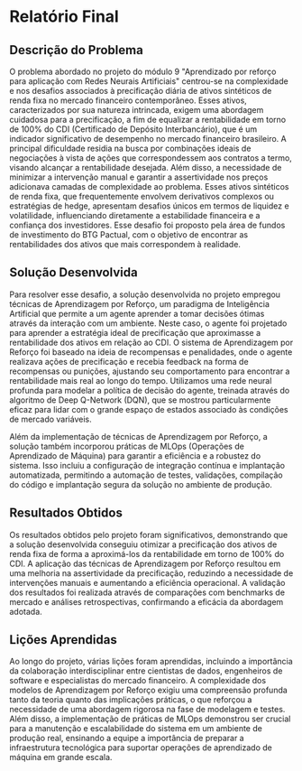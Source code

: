 # Relatório Final

## Descrição do Problema

O problema abordado no projeto do módulo 9 "Aprendizado por reforço para aplicação com Redes Neurais Artificiais" centrou-se na complexidade e nos desafios associados à precificação diária de ativos sintéticos de renda fixa no mercado financeiro contemporâneo. Esses ativos, caracterizados por sua natureza intrincada, exigem uma abordagem cuidadosa para a precificação, a fim de equalizar a rentabilidade em torno de 100% do CDI (Certificado de Depósito Interbancário), que é um indicador significativo de desempenho no mercado financeiro brasileiro. A principal dificuldade residia na busca por combinações ideais de negociações à vista de ações que correspondessem aos contratos a termo, visando alcançar a rentabilidade desejada. Além disso, a necessidade de minimizar a intervenção manual e garantir a assertividade nos preços adicionava camadas de complexidade ao problema. Esses ativos sintéticos de renda fixa, que frequentemente envolvem derivativos complexos ou estratégias de hedge, apresentam desafios únicos em termos de liquidez e volatilidade, influenciando diretamente a estabilidade financeira e a confiança dos investidores. Esse desafio foi proposto pela área de fundos de investimento do BTG Pactual, com o objetivo de encontrar as rentabilidades dos ativos que mais correspondem à realidade.

## Solução Desenvolvida

Para resolver esse desafio, a solução desenvolvida no projeto empregou técnicas de Aprendizagem por Reforço, um paradigma de Inteligência Artificial que permite a um agente aprender a tomar decisões ótimas através da interação com um ambiente. Neste caso, o agente foi projetado para aprender a estratégia ideal de precificação que aproximasse a rentabilidade dos ativos em relação ao CDI. O sistema de Aprendizagem por Reforço foi baseado na ideia de recompensas e penalidades, onde o agente realizava ações de precificação e recebia feedback na forma de recompensas ou punições, ajustando seu comportamento para encontrar a rentabilidade mais real ao longo do tempo. Utilizamos uma rede neural profunda para modelar a política de decisão do agente, treinada através do algoritmo de Deep Q-Network (DQN), que se mostrou particularmente eficaz para lidar com o grande espaço de estados associado às condições de mercado variáveis.

Além da implementação de técnicas de Aprendizagem por Reforço, a solução também incorporou práticas de MLOps (Operações de Aprendizado de Máquina) para garantir a eficiência e a robustez do sistema. Isso incluiu a configuração de integração contínua e implantação automatizada, permitindo a automação de testes, validações, compilação do código e implantação segura da solução no ambiente de produção.

## Resultados Obtidos

Os resultados obtidos pelo projeto foram significativos, demonstrando que a solução desenvolvida conseguiu otimizar a precificação dos ativos de renda fixa de forma a aproximá-los da rentabilidade em torno de 100% do CDI. A aplicação das técnicas de Aprendizagem por Reforço resultou em uma melhoria na assertividade da precificação, reduzindo a necessidade de intervenções manuais e aumentando a eficiência operacional. A validação dos resultados foi realizada através de comparações com benchmarks de mercado e análises retrospectivas, confirmando a eficácia da abordagem adotada.

## Lições Aprendidas

Ao longo do projeto, várias lições foram aprendidas, incluindo a importância da colaboração interdisciplinar entre cientistas de dados, engenheiros de software e especialistas do mercado financeiro. A complexidade dos modelos de Aprendizagem por Reforço exigiu uma compreensão profunda tanto da teoria quanto das implicações práticas, o que reforçou a necessidade de uma abordagem rigorosa na fase de modelagem e testes. Além disso, a implementação de práticas de MLOps demonstrou ser crucial para a manutenção e escalabilidade do sistema em um ambiente de produção real, ensinando a equipe a importância de preparar a infraestrutura tecnológica para suportar operações de aprendizado de máquina em grande escala.